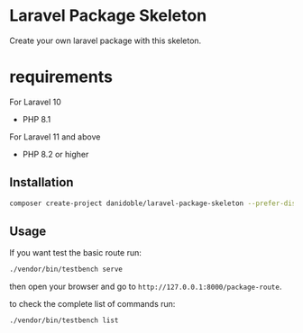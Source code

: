 # Laravel Package Skeleton

Create your own laravel package with this skeleton.

# requirements

For Laravel 10

* PHP 8.1

For Laravel 11 and above

* PHP 8.2 or higher

## Installation

```bash
composer create-project danidoble/laravel-package-skeleton --prefer-dist
```

## Usage

If you want test the basic route run:

```bash
./vendor/bin/testbench serve
```

then open your browser and go to `http://127.0.0.1:8000/package-route`.

to check the complete list of commands run:

```bash
./vendor/bin/testbench list
```
